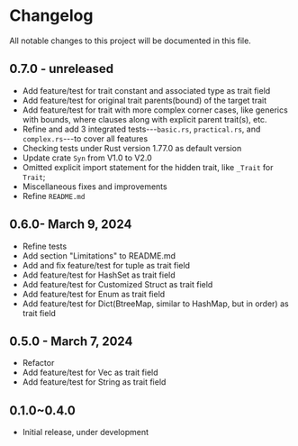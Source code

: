 # Changelog

All notable changes to this project will be documented in this file.

## 0.7.0 - unreleased
* Add feature/test for trait constant and associated type as trait field
* Add feature/test for original trait parents(bound) of the target trait
* Add feature/test for trait with more complex corner cases, like generics with bounds, where clauses along with explicit parent trait(s), etc.
* Refine and add 3 integrated tests---`basic.rs`, `practical.rs`, and `complex.rs`---to cover all features
* Checking tests under Rust version 1.77.0 as default version
* Update crate `Syn` from V1.0 to V2.0
* Omitted explicit import statement for the hidden trait, like `_Trait` for `Trait`;
* Miscellaneous fixes and improvements
* Refine `README.md`

## 0.6.0- March 9, 2024
* Refine tests
* Add section "Limitations" to README.md
* Add and fix feature/test for tuple as trait field
* Add feature/test for HashSet as trait field
* Add feature/test for Customized Struct as trait field
* Add feature/test for Enum as trait field
* Add feature/test for Dict(BtreeMap, similar to HashMap, but in order) as trait field

## 0.5.0 - March 7, 2024

* Refactor
* Add feature/test for Vec as trait field
* Add feature/test for String as trait field

## 0.1.0~0.4.0

* Initial release, under development